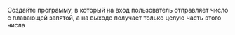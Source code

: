 Создайте программу, в который на вход пользователь отправляет число с плавающей запятой, а на выходе получает только целую часть этого числа
